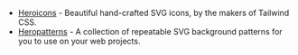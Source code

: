 - [Heroicons](heroicons.com) - Beautiful hand-crafted SVG icons, by the makers of Tailwind CSS.
- [Heropatterns](https://www.heropatterns.com) - A collection of repeatable SVG background patterns for you to use on your web projects.
